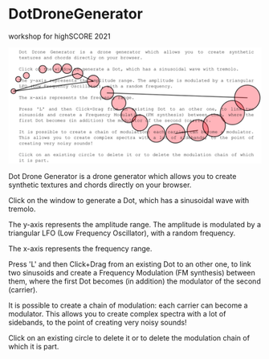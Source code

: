 # DotDroneGenerator
workshop for highSCORE 2021

![alt text](https://github.com/albertobarberis/DotDroneGenerator/blob/master/image.png)

 Dot Drone Generator is a drone generator which allows you to create synthetic textures and chords directly on your browser. 
 
 Click on the window to generate a Dot, which has a sinusoidal wave with tremolo. 
 
 The y-axis represents the amplitude range. The amplitude is modulated by a  triangular LFO (Low Frequency Oscillator), with a random frequency. 
 
 The x-axis represents the frequency range. 
 
Press 'L' and then Click+Drag from an existing Dot to an other one, to link two sinusoids and create a Frequency Modulation (FM synthesis) between them, where the first Dot becomes (in addition) the modulator of the second (carrier). 

It is possible to create a chain of modulation: each carrier can become a modulator. This allows you to create complex spectra with a lot of sidebands, to the point of creating very noisy sounds! 

Click on an existing circle to delete it or to delete the modulation chain of which it is part. 
